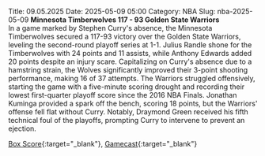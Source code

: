 Title: 09.05.2025
Date: 2025-05-09 05:00
Category: NBA 
Slug: nba-2025-05-09 
**Minnesota Timberwolves 117 - 93 Golden State Warriors**  
In a game marked by Stephen Curry's absence, the Minnesota Timberwolves secured a 117-93 victory over the Golden State Warriors, leveling the second-round playoff series at 1-1. Julius Randle shone for the Timberwolves with 24 points and 11 assists, while Anthony Edwards added 20 points despite an injury scare. Capitalizing on Curry's absence due to a hamstring strain, the Wolves significantly improved their 3-point shooting performance, making 16 of 37 attempts. The Warriors struggled offensively, starting the game with a five-minute scoring drought and recording their lowest first-quarter playoff score since the 2016 NBA Finals. Jonathan Kuminga provided a spark off the bench, scoring 18 points, but the Warriors' offense fell flat without Curry. Notably, Draymond Green received his fifth technical foul of the playoffs, prompting Curry to intervene to prevent an ejection. 

[Box Score](/game/gsw-vs-min-0042400232/box-score){:target="_blank"}, [Gamecast](/game/gsw-vs-min-0042400232){:target="_blank"}<br>

